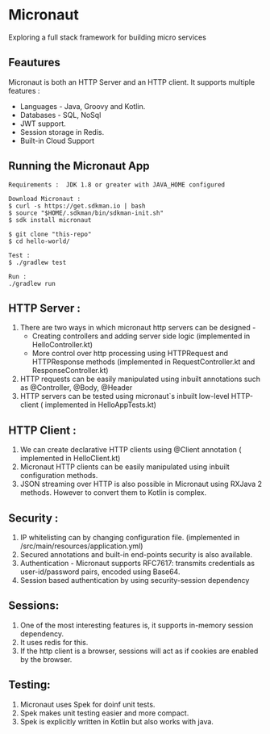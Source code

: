 # Micronaut
Exploring a full stack framework for building micro services

## Feautures
Micronaut is both an HTTP Server and an HTTP client. It supports multiple features :
  * Languages - Java, Groovy and Kotlin.
  * Databases - SQL, NoSql
  * JWT support.
  * Session storage in Redis.
  * Built-in Cloud Support
  
## Running the Micronaut App 
```
Requirements :  JDK 1.8 or greater with JAVA_HOME configured

Download Micronaut : 
$ curl -s https://get.sdkman.io | bash
$ source "$HOME/.sdkman/bin/sdkman-init.sh"
$ sdk install micronaut

$ git clone "this-repo"
$ cd hello-world/

Test : 
$ ./gradlew test

Run :
./gradlew run

```

## HTTP Server :

1. There are two ways in which micronaut http servers can be designed -
      * Creating controllers and adding server side logic (implemented in HelloController.kt)
      * More control over http processing using HTTPRequest and HTTPResponse methods (implemented in RequestController.kt and ResponseController.kt)
2. HTTP requests can be easily manipulated using inbuilt annotations such as @Controller, @Body, @Header
3. HTTP servers can be tested using micronaut`s inbuilt low-level HTTP-client ( implemented in HelloAppTests.kt)

## HTTP Client :

1. We can create declarative HTTP clients using @Client annotation ( implemented in HelloClient.kt)
2. Micronaut HTTP clients can be easily manipulated using inbuilt configuration methods.
3. JSON streaming over HTTP is also possible in Micronaut using RXJava 2 methods. However to convert them to Kotlin is complex.

## Security :

1. IP whitelisting can by changing configuration file. (implemented in /src/main/resources/application.yml)
2. Secured annotations and built-in end-points security is also available.
3. Authentication -  Micronaut supports RFC7617: transmits credentials as user-id/password pairs, encoded using Base64.
4. Session based authentication by using security-session dependency

## Sessions:

1. One of the most interesting features is, it supports in-memory session dependency.
2. It uses redis for this.
3. If the http client is a browser, sessions will act as if cookies are enabled by the browser.


## Testing:

1. Micronaut uses Spek for doinf unit tests.
2. Spek makes unit testing easier and more compact. 
3. Spek is explicitly written in Kotlin but also works with java.
      

         



